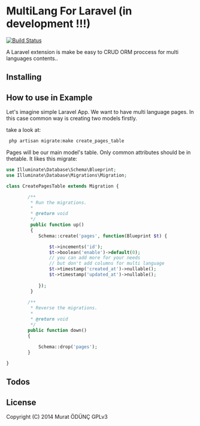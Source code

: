 MultiLang For Laravel (in development !!!)
=============
[![Build Status](https://travis-ci.org/muratsplat/multilang.svg?branch=master)](https://travis-ci.org/muratsplat/multilang)

A Laravel extension is make be easy to CRUD ORM proccess for multi languages contents..

Installing
----------

How to use in Example
---------------------

Let's imagine simple Laravel App. We want to have multi language pages.
In this case common way is creating two models firstly.

take a look at:

```sh
 php artisan migrate:make create_pages_table
```
Pages  will be our main model's table. Only common attributes should be in thetable. It likes this migrate:
```php
use Illuminate\Database\Schema\Blueprint;
use Illuminate\Database\Migrations\Migration;

class CreatePagesTable extends Migration {

        /**
         * Run the migrations.
         *
         * @return void
         */
         public function up()
         {
            Schema::create('pages', function(Blueprint $t) {

                $t->incements('id');
                $t->boolean('enable')->default(0);
                // you can add more for your needs
                // but don't add columns for multi language
                $t->timestamp('created_at')->nullable();
                $t->timestamp('updated_at')->nullable();    
            
            });
         }
         
        /**
         * Reverse the migrations.
         *
         * @return void
         */
        public function down()
        {
       
            Schema::drop('pages');
        }

}
``` 


Todos
-----


License
--------
Copyright (C) 2014 Murat ÖDÜNÇ  GPLv3

